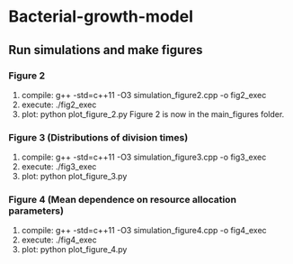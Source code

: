 # Bacterial-growth-model


## Run simulations and make figures 

### Figure 2
1. compile: g++ -std=c++11 -O3 simulation_figure2.cpp -o fig2_exec
2. execute: ./fig2_exec
3. plot: python plot_figure_2.py
Figure 2 is now in the main_figures folder.

### Figure 3 (Distributions of division times)
1. compile: g++ -std=c++11 -O3 simulation_figure3.cpp -o fig3_exec
2. execute: ./fig3_exec
3. plot: python plot_figure_3.py

### Figure 4 (Mean dependence on resource allocation parameters)
1. compile: g++ -std=c++11 -O3 simulation_figure4.cpp -o fig4_exec
2. execute: ./fig4_exec
3. plot: python plot_figure_4.py
